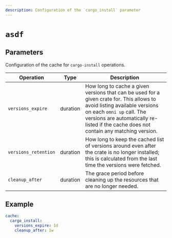 ```yaml
---
description: Configuration of the `cargo_install` parameter
---
```


# `asdf`

## Parameters

Configuration of the cache for `cargo-install` operations.

| Operation | Type | Description                                                    |
|-----------|------|---------------------------------------------------------|
| `versions_expire` | duration | How long to cache a given versions that can be used for a given crate for. This allows to avoid listing available versions on each `omni up` call. The versions are automatically re-listed if the cache does not contain any matching version. |
| `versions_retention` | duration | How long to keep the cached list of versions around even after the crate is no longer installed; this is calculated from the last time the versions were fetched. |
| `cleanup_after` | duration | The grace period before cleaning up the resources that are no longer needed. |

## Example

```yaml
cache:
  cargo_install:
    versions_expire: 1d
    cleanup_after: 1w
```
